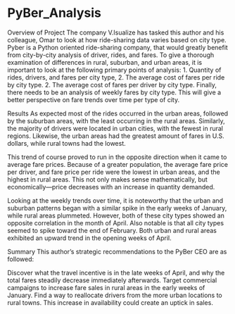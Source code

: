 # PyBer_Analysis

Overview of Project
The company V.Isualize has tasked this author and his colleague, Omar to look at how ride-sharing data varies based on city type. Pyber is a Python oriented ride-sharing company, that would greatly benefit from city-by-city analysis of driver, rides, and fares. To give a thorough examination of differences in rural, suburban, and urban areas, it is important to look at the following primary points of analysis: 1. Quantity of rides, drivers, and fares per city type, 2. The average cost of fares per ride by city type. 2. The average cost of fares per driver by city type. Finally, there needs to be an analysis of weekly fares by city type. This will give a better perspective on fare trends over time per type of city.

Results
As expected most of the rides occurred in the urban areas, followed by the suburban areas, with the least occurring in the rural areas. Similarly, the majority of drivers were located in urban cities, with the fewest in rural regions. Likewise, the urban areas had the greatest amount of fares in U.S. dollars, while rural towns had the lowest.

This trend of course proved to run in the opposite direction when it came to average fare prices. Because of a greater population, the average fare price per driver, and fare price per ride were the lowest in urban areas, and the highest in rural areas. This not only makes sense mathematically, but economically—price decreases with an increase in quantity demanded.

Looking at the weekly trends over time, it is noteworthy that the urban and suburban patterns began with a similar spike in the early weeks of January, while rural areas plummeted. However, both of these city types showed an opposite correlation in the month of April. Also notable is that all city types seemed to spike toward the end of February. Both urban and rural areas exhibited an upward trend in the opening weeks of April.

Summary
This author’s strategic recommendations to the PyBer CEO are as followed:

Discover what the travel incentive is in the late weeks of April, and why the total fares steadily decrease immediately afterwards.
Target commercial campaigns to increase fare sales in rural areas in the early weeks of January.
Find a way to reallocate drivers from the more urban locations to rural towns. This increase in availability could create an uptick in sales.


